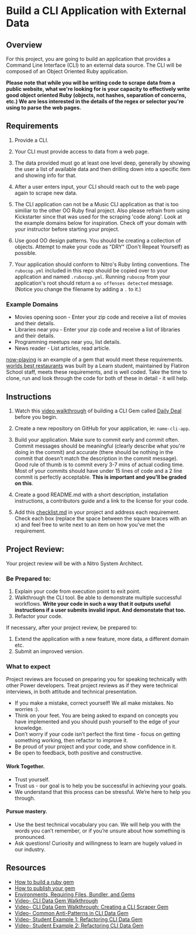 # Build a CLI Application with External Data

## Overview

For this project, you are going to build an application that provides a Command Line Interface (CLI) to an external data source. The CLI will be composed of an Object Oriented Ruby application.

**Please note that while you will be writing code to scrape data from a public website, what we're looking for is your capacity to effectively write good object oriented Ruby (objects, not hashes, separation of concerns, etc.) We are less interested in the details of the regex or selector you're using to parse the web pages.**

## Requirements

1. Provide a CLI.

2. Your CLI must provide access to data from a web page.

3. The data provided must go at least one level deep, generally by showing the user a list of available data and then drilling down into a specific item and showing info for that.

4. After a user enters input, your CLI should reach out to the web page again to scrape new data.

5. The CLI application can not be a Music CLI application as that is too similiar to the other OO Ruby final project. Also please refrain from using Kickstarter since that was used for the scraping 'code along'. Look at the example domains below for inspiration. Check off your domain with your instructor before starting your project.

6. Use good OO design patterns. You should be creating a collection of objects. Attempt to make your code as "DRY" (Don't Repeat Yourself) as possible.

7. Your application should conform to Nitro's Ruby linting conventions. The `rubocop.yml` included in this repo should be copied over to your application and named `.rubocop.yml`. Running `rubocop` from your application's root should return a `no offenses detected` message. (Notice you change the filename by adding a `.` to it.)

### Example Domains

- Movies opening soon - Enter your zip code and receive a list of movies and their details.
- Libraries near you -  Enter your zip code and receive a list of libraries and their details.
- Programming meetups near you, list details.
- News reader - List articles, read article.

[now-playing](https://github.com/learn-co-curriculum/now-playing-cli-gem) is an example of a gem that would meet these requirements.
[worlds best restaurants](https://github.com/cjbrock/worlds-best-restaurants-cli-gem) was built by a Learn student, maintained by Flatiron School staff, meets these requirements, and is well coded.
Take the time to clone, run and look through the code for both of these in detail - it will help.

## Instructions

1. Watch this [video walkthrough](https://www.youtube.com/watch?v=_lDExWIhYKI) of building a CLI Gem called [Daily Deal](https://github.com/learn-co-curriculum/daily_deal) before you begin.

2. Create a new repository on GitHub for your application, ie: `name-cli-app`.

3. Build your application. Make sure to commit early and commit often. Commit messages should be meaningful (clearly describe what you're doing in the commit) and accurate (there should be nothing in the commit that doesn't match the description in the commit message). Good rule of thumb is to commit every 3-7 mins of actual coding time. Most of your commits should have under 15 lines of code and a 2 line commit is perfectly acceptable. **This is important and you'll be graded on this**.

4. Create a good README.md with a short description, installation instructions, a contributors guide and a link to the license for your code.

5. Add this [checklist.md](https://github.com/learn-co-curriculum/phrg-cli-scraping-gem-project/blob/master/checklist.md) in your project and address each requirement. Check each box (replace the space between the square braces with an x) and feel free to write next to an item on how you've met the requirement.

## Project Review:

Your project review will be with a Nitro System Architect.

### Be Prepared to:

1. Explain your code from execution point to exit point.
1. Walkthrough the CLI tool. Be able to demonstrate multiple successful workflows. **Write your code in such a way that it outputs useful instructions if a user submits invalid input. And demonstate that too.**
1. Refactor your code.

If necessary, after your project review, be prepared to:

1. Extend the application with a new feature, more data, a different domain etc.
1. Submit an improved version.

### What to expect

Project reviews are focused on preparing you for speaking technically with other Power developers. Treat project reviews as if they were technical interviews, in both attitude and technical presentation.

- If you make a mistake, correct yourself! We all make mistakes. No worries :).
- Think on your feet. You are being asked to expand on concepts you have implemented and you should push yourself to the edge of your knowledge.
- Don’t worry if your code isn’t perfect the first time - focus on getting something working, then refactor to improve it.
- Be proud of your project and your code, and show confidence in it.
- Be open to feedback, both positive and constructive.

#### Work Together.
- Trust yourself.
- Trust us - our goal is to help you be successful in achieving your goals.
- We understand that this process can be stressful. We’re here to help you through.

#### Pursue mastery.
- Use the best technical vocabulary you can. We will help you with the words you can’t remember, or if you’re unsure about how something is pronounced.
- Ask questions! Curiosity and willingness to learn are hugely valued in our industry.

## Resources

- [How to build a ruby gem](http://guides.rubygems.org/make-your-own-gem/)
- [How to publish your gem](http://guides.rubygems.org/publishing/)
- [Environments, Requiring Files, Bundler, and Gems](https://www.youtube.com/watch?v=XBgZLm-sdl8)
- [Video- CLI Data Gem Walkthrough](https://www.youtube.com/watch?v=_lDExWIhYKI)
- [Video- CLI Data Gem Walkthrough: Creating a CLI Scraper Gem](https://www.youtube.com/watch?v=Y5X6NRQi0bU)
- [Video- Common Anti-Patterns in CLI Data Gem](https://www.youtube.com/watch?v=cbMa87oWv08)
- [Video- Student Example 1: Refactoring CLI Data Gem](https://www.youtube.com/watch?v=JEL_PXr74qQ)
- [Video- Student Example 2: Refactoring CLI Data Gem](https://www.youtube.com/watch?v=Lt0oyHiKWIw)
